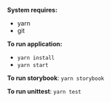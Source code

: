 **System requires:**
- yarn
- git

**To run application:**
- `yarn install`
- `yarn start`

**To run storybook**: `yarn storybook`

**To run unittest**: `yarn test`


